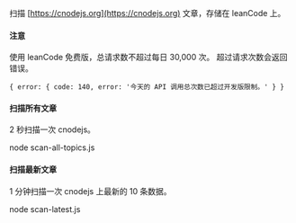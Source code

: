 扫描 [https://cnodejs.org](https://cnodejs.org) 文章，存储在 leanCode 上。

#### 注意

使用 leanCode 免费版，总请求数不超过每日 30,000 次。 超过请求次数会返回错误。

```
{ error: { code: 140, error: '今天的 API 调用总次数已超过开发版限制。' } }
```

#### 扫描所有文章

2 秒扫描一次 cnodejs。

node scan-all-topics.js

#### 扫描最新文章

1 分钟扫描一次 cnodejs 上最新的 10 条数据。

node scan-latest.js